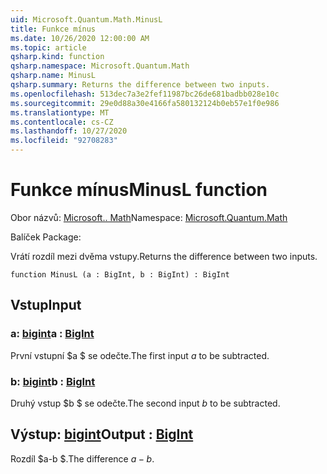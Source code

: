 ```yaml
---
uid: Microsoft.Quantum.Math.MinusL
title: Funkce mínus
ms.date: 10/26/2020 12:00:00 AM
ms.topic: article
qsharp.kind: function
qsharp.namespace: Microsoft.Quantum.Math
qsharp.name: MinusL
qsharp.summary: Returns the difference between two inputs.
ms.openlocfilehash: 513dec7a3e2fef11987bc26de681badbb028e10c
ms.sourcegitcommit: 29e0d88a30e4166fa580132124b0eb57e1f0e986
ms.translationtype: MT
ms.contentlocale: cs-CZ
ms.lasthandoff: 10/27/2020
ms.locfileid: "92708283"
---
```

# <a name="minusl-function"></a><span data-ttu-id="29684-102">Funkce mínus</span><span class="sxs-lookup"><span data-stu-id="29684-102">MinusL function</span></span>

<span data-ttu-id="29684-103">Obor názvů: [Microsoft.. Math](xref:Microsoft.Quantum.Math)</span><span class="sxs-lookup"><span data-stu-id="29684-103">Namespace: [Microsoft.Quantum.Math](xref:Microsoft.Quantum.Math)</span></span>

<span data-ttu-id="29684-104">Balíček [](https://nuget.org/packages/)</span><span class="sxs-lookup"><span data-stu-id="29684-104">Package: [](https://nuget.org/packages/)</span></span>


<span data-ttu-id="29684-105">Vrátí rozdíl mezi dvěma vstupy.</span><span class="sxs-lookup"><span data-stu-id="29684-105">Returns the difference between two inputs.</span></span>

```qsharp
function MinusL (a : BigInt, b : BigInt) : BigInt
```


## <a name="input"></a><span data-ttu-id="29684-106">Vstup</span><span class="sxs-lookup"><span data-stu-id="29684-106">Input</span></span>

### <a name="a--bigint"></a><span data-ttu-id="29684-107">a: [bigint](xref:microsoft.quantum.lang-ref.bigint)</span><span class="sxs-lookup"><span data-stu-id="29684-107">a : [BigInt](xref:microsoft.quantum.lang-ref.bigint)</span></span>

<span data-ttu-id="29684-108">První vstupní $a $ se odečte.</span><span class="sxs-lookup"><span data-stu-id="29684-108">The first input $a$ to be subtracted.</span></span>


### <a name="b--bigint"></a><span data-ttu-id="29684-109">b: [bigint](xref:microsoft.quantum.lang-ref.bigint)</span><span class="sxs-lookup"><span data-stu-id="29684-109">b : [BigInt](xref:microsoft.quantum.lang-ref.bigint)</span></span>

<span data-ttu-id="29684-110">Druhý vstup $b $ se odečte.</span><span class="sxs-lookup"><span data-stu-id="29684-110">The second input $b$ to be subtracted.</span></span>



## <a name="output--bigint"></a><span data-ttu-id="29684-111">Výstup: [bigint](xref:microsoft.quantum.lang-ref.bigint)</span><span class="sxs-lookup"><span data-stu-id="29684-111">Output : [BigInt](xref:microsoft.quantum.lang-ref.bigint)</span></span>

<span data-ttu-id="29684-112">Rozdíl $a-b $.</span><span class="sxs-lookup"><span data-stu-id="29684-112">The difference $a - b$.</span></span>